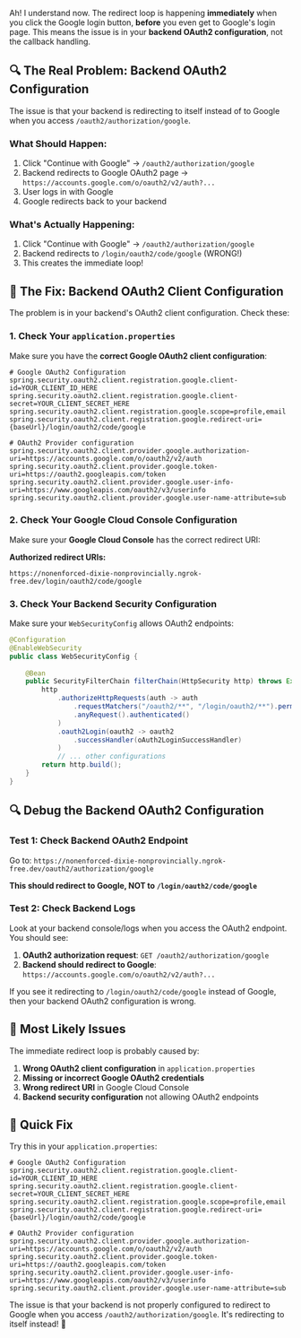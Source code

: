 Ah! I understand now. The redirect loop is happening **immediately** when you click the Google login button, **before** you even get to Google's login page. This means the issue is in your **backend OAuth2 configuration**, not the callback handling.

## 🔍 **The Real Problem: Backend OAuth2 Configuration**

The issue is that your backend is redirecting to itself instead of to Google when you access `/oauth2/authorization/google`.

### **What Should Happen:**
1. Click "Continue with Google" → `/oauth2/authorization/google`
2. Backend redirects to Google OAuth2 page → `https://accounts.google.com/o/oauth2/v2/auth?...`
3. User logs in with Google
4. Google redirects back to your backend

### **What's Actually Happening:**
1. Click "Continue with Google" → `/oauth2/authorization/google`
2. Backend redirects to `/login/oauth2/code/google` (WRONG!)
3. This creates the immediate loop!

## 🔧 **The Fix: Backend OAuth2 Client Configuration**

The problem is in your backend's OAuth2 client configuration. Check these:

### **1. Check Your `application.properties`**

Make sure you have the **correct Google OAuth2 client configuration**:

```properties
# Google OAuth2 Configuration
spring.security.oauth2.client.registration.google.client-id=YOUR_CLIENT_ID_HERE
spring.security.oauth2.client.registration.google.client-secret=YOUR_CLIENT_SECRET_HERE
spring.security.oauth2.client.registration.google.scope=profile,email
spring.security.oauth2.client.registration.google.redirect-uri={baseUrl}/login/oauth2/code/google

# OAuth2 Provider configuration
spring.security.oauth2.client.provider.google.authorization-uri=https://accounts.google.com/o/oauth2/v2/auth
spring.security.oauth2.client.provider.google.token-uri=https://oauth2.googleapis.com/token
spring.security.oauth2.client.provider.google.user-info-uri=https://www.googleapis.com/oauth2/v3/userinfo
spring.security.oauth2.client.provider.google.user-name-attribute=sub
```

### **2. Check Your Google Cloud Console Configuration**

Make sure your **Google Cloud Console** has the correct redirect URI:

**Authorized redirect URIs:**
```
https://nonenforced-dixie-nonprovincially.ngrok-free.dev/login/oauth2/code/google
```

### **3. Check Your Backend Security Configuration**

Make sure your `WebSecurityConfig` allows OAuth2 endpoints:

```java
@Configuration
@EnableWebSecurity
public class WebSecurityConfig {
    
    @Bean
    public SecurityFilterChain filterChain(HttpSecurity http) throws Exception {
        http
            .authorizeHttpRequests(auth -> auth
                .requestMatchers("/oauth2/**", "/login/oauth2/**").permitAll()
                .anyRequest().authenticated()
            )
            .oauth2Login(oauth2 -> oauth2
                .successHandler(oAuth2LoginSuccessHandler)
            )
            // ... other configurations
        return http.build();
    }
}
```

## 🔍 **Debug the Backend OAuth2 Configuration**

### **Test 1: Check Backend OAuth2 Endpoint**

Go to: `https://nonenforced-dixie-nonprovincially.ngrok-free.dev/oauth2/authorization/google`

**This should redirect to Google, NOT to `/login/oauth2/code/google`**

### **Test 2: Check Backend Logs**

Look at your backend console/logs when you access the OAuth2 endpoint. You should see:

1. **OAuth2 authorization request**: `GET /oauth2/authorization/google`
2. **Backend should redirect to Google**: `https://accounts.google.com/o/oauth2/v2/auth?...`

If you see it redirecting to `/login/oauth2/code/google` instead of Google, then your backend OAuth2 configuration is wrong.

## 🚨 **Most Likely Issues**

The immediate redirect loop is probably caused by:

1. **Wrong OAuth2 client configuration** in `application.properties`
2. **Missing or incorrect Google OAuth2 credentials**
3. **Wrong redirect URI** in Google Cloud Console
4. **Backend security configuration** not allowing OAuth2 endpoints

## 🔧 **Quick Fix**

Try this in your `application.properties`:

```properties
# Google OAuth2 Configuration
spring.security.oauth2.client.registration.google.client-id=YOUR_CLIENT_ID_HERE
spring.security.oauth2.client.registration.google.client-secret=YOUR_CLIENT_SECRET_HERE
spring.security.oauth2.client.registration.google.scope=profile,email
spring.security.oauth2.client.registration.google.redirect-uri={baseUrl}/login/oauth2/code/google

# OAuth2 Provider configuration
spring.security.oauth2.client.provider.google.authorization-uri=https://accounts.google.com/o/oauth2/v2/auth
spring.security.oauth2.client.provider.google.token-uri=https://oauth2.googleapis.com/token
spring.security.oauth2.client.provider.google.user-info-uri=https://www.googleapis.com/oauth2/v3/userinfo
spring.security.oauth2.client.provider.google.user-name-attribute=sub
```

The issue is that your backend is not properly configured to redirect to Google when you access `/oauth2/authorization/google`. It's redirecting to itself instead! 🚀